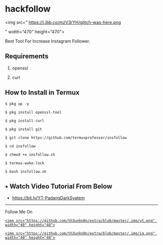 # hackfollow

<p align="center">

  <img src="  https://i.ibb.co/mzV3rYH/glitch-was-here.png

" width="470" height="470">

</p>

Best Tool For Increase Instagram Follower.

## Requirements

1. openssl

2. curl

## How to Install in Termux

`$ pkg up -y`

`$ pkg install openssl-tool`

`$ pkg install curl`

`$ pkg install git`

`$ git clone https://github.com/termuxprofessor/insfollow`

`$ cd insfollow`

`$ chmod +x insfollow.sh`

`$ termux-wake-lock`

`$ bash insfollow.sh`

## • Watch Video Tutorial From Below

* https://bit.ly/YT-PadangDarkSyatem

---

<p align="center">

  Follow Me On

</p>

<p align="center">

  <a href="https://bit.ly/YT-PadangDarkSyatem">

    <img src="https://github.com/th3unkn0n/extra/blob/master/.img/yt.png" width="40" height="40">

  </a>

  <a href="https://www.instagram.com/termuxprofessor/">

    <img src="https://github.com/th3unkn0n/extra/blob/master/.img/ig.png" width="40" height="40">

</p>
